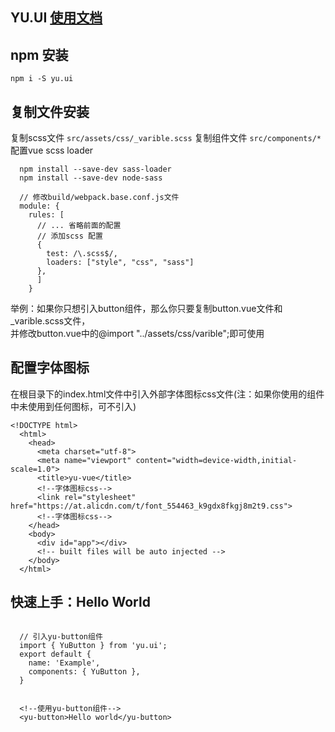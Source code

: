 YU.UI [使用文档](http://www.yurencloud.com/ui/install)
---
## npm 安装
~~~
npm i -S yu.ui
~~~

## 复制文件安装
复制scss文件 `src/assets/css/_varible.scss`
复制组件文件 `src/components/*`
配置vue scss loader   
~~~
  npm install --save-dev sass-loader
  npm install --save-dev node-sass
~~~   
~~~
  // 修改build/webpack.base.conf.js文件
  module: {
    rules: [
      // ... 省略前面的配置
      // 添加scss 配置
      {
        test: /\.scss$/,
        loaders: ["style", "css", "sass"]
      },
      ]
    }
~~~
举例：如果你只想引入button组件，那么你只要复制button.vue文件和_varible.scss文件，  
并修改button.vue中的@import "../assets/css/varible";即可使用  


## 配置字体图标
在根目录下的index.html文件中引入外部字体图标css文件(注：如果你使用的组件中未使用到任何图标，可不引入)
~~~
<!DOCTYPE html>
  <html>
    <head>
      <meta charset="utf-8">
      <meta name="viewport" content="width=device-width,initial-scale=1.0">
      <title>yu-vue</title>
      <!--字体图标css-->
      <link rel="stylesheet" href="https://at.alicdn.com/t/font_554463_k9gdx8fkgj8m2t9.css">
      <!--字体图标css-->
    </head>
    <body>
      <div id="app"></div>
      <!-- built files will be auto injected -->
    </body>
  </html>
~~~

## 快速上手：Hello World
~~~

  // 引入yu-button组件
  import { YuButton } from 'yu.ui';
  export default {
    name: 'Example',
    components: { YuButton },
  }
      
~~~
~~~
  <!--使用yu-button组件-->
  <yu-button>Hello world</yu-button>
~~~
